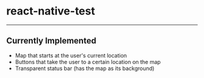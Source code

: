 # react-native-test
----
## Currently Implemented
* Map that starts at the user's current location
* Buttons that take the user to a certain location on the map
* Transparent status bar (has the map as its background)
